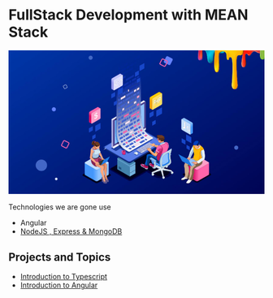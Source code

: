 # FullStack Development with MEAN Stack

![Mean Stack](/presentation/resources/fullstack_mean.jpg)

Technologies we are gone use

- Angular
- [NodeJS , Express & MongoDB](https://github.com/deresegetachew/mean_backend)

## Projects and Topics

- [Introduction to Typescript](/projects/ts_intro)
- [Introduction to Angular](/projects/simpleApp)
